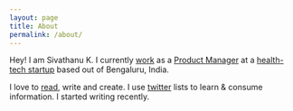 ```yaml
---
layout: page
title: About
permalink: /about/
---
```


Hey! I am Sivathanu K. I currently [work](https://www.linkedin.com/in/sivathanuceg/) as a [Product Manager]( /productmanagement/) at a [health-tech startup](https://www.docsapp.in) based out of Bengaluru, India.

I love to [read](https://www.goodreads.com/review/list/39679227), write and create. I use [twitter](https://twitter.com/_sivathanuk) lists to learn & consume information. I started writing recently. 